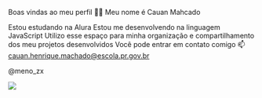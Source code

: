Boas vindas ao meu perfil 💙💙
Meu nome é Cauan Mahcado

Estou estudando na Alura
Estou me desenvolvendo na linguagem JavaScript
Utilizo esse espaço para minha organização e compartilhamento dos meu projetos desenvolvidos
Você pode entrar em contato comigo 📫
cauan.henrique.machado@escola.pr.gov.br

@meno_zx

![](https://www.google.com/url?sa=i&url=https%3A%2F%2Fpixabay.com%2Fpt%2Fimages%2Fsearch%2Fdiabo%2520da%2520tasm%25C3%25A2nia%2F&psig=AOvVaw1e9FjIaOxgu_HmfJY52zLx&ust=1716637096729000&source=images&cd=vfe&opi=89978449&ved=0CBIQjRxqFwoTCPjZ8tSZpoYDFQAAAAAdAAAAABAE)
